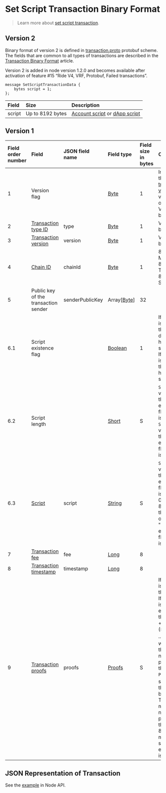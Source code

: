 # Set Script Transaction Binary Format

> Learn more about [set script transaction](/en/blockchain/transaction-type/set-script-transaction).

## Version 2

Binary format of version 2 is defined in [transaction.proto](https://github.com/wavesplatform/protobuf-schemas/blob/master/proto/waves/transaction.proto) protobuf scheme. The fields that are common to all types of transactions are described in the [Transaction Binary Format](/en/blockchain/binary-format/transaction-binary-format/) article.

Version 2 is added in node version 1.2.0 and becomes available after activation of feature #15 “Ride V4, VRF, Protobuf, Failed transactions”.

```
message SetScriptTransactionData {
    bytes script = 1;
};
```

| Field | Size | Description |
| :--- | :--- | :--- |
| script | Up to 8192 bytes | [Account script](/en/ride/script/script-types/account-script) or [dApp script](/en/ride/script/script-types/dapp-script) |

## Version 1

| Field order number | Field | JSON field name | Field type | Field size in bytes | Comment |
| :--- | :--- | :--- | :--- | :--- | :--- |
| 1 | Version flag | | [Byte](/en/blockchain/blockchain/blockchain-data-types) | 1 | Indicates the [transaction version](/en/blockchain/transaction/transaction-version) is version 2 or higher.<br>Value must be 0 |
| 2 | [Transaction type ID](/en/blockchain/transaction-type/) | type | [Byte](/en/blockchain/blockchain/blockchain-data-types) | 1 | Value must be 13 |
| 3 | [Transaction version](/en/blockchain/transaction/transaction-version) | version | [Byte](/en/blockchain/blockchain/blockchain-data-types) | 1 | Value must be 1 |
| 4 | [Chain ID](/en/blockchain/blockchain-network/#chain-id) | chainId | [Byte](/en/blockchain/blockchain/blockchain-data-types) | 1 | 87 — for Mainnet<br>84 — for Testnet<br>83 — for Stagenet |
| 5 | Public key of the transaction sender  | senderPublicKey | Array[[Byte](/en/blockchain/blockchain/blockchain-data-types)] | 32 | |
| 6.1 | Script existence flag | | [Boolean](/en/blockchain/blockchain/blockchain-data-types) | 1 | If the value is 0, then the token does not have a script.<br>If the value is 1, then the token has a script |
| 6.2 | Script length | | [Short](/en/blockchain/blockchain/blockchain-data-types) | S | `S = 0` if the value of the "Script existence flag" field is 0.<br>`S = 2` if the value of the "Script existence flag" field is 1 |
| 6.3 | [Script](/en/ride/script/) | script | [String](/en/blockchain/blockchain/blockchain-data-types) | S | `S = 0` if the value of the "Script existence flag" field is 0.<br>0 &lt; `S` ≤ 8192, if the value of the "Script existence flag" field is 1 |
| 7 | [Transaction fee](/en/blockchain/transaction/transaction-fee) | fee | [Long](/en/blockchain/blockchain/blockchain-data-types) | 8 | |
| 8 | [Transaction timestamp](/en/blockchain/transaction/transaction-timestamp) | timestamp | [Long](/en/blockchain/blockchain/blockchain-data-types) | 8 | |
| 9 | [Transaction proofs](/en/blockchain/transaction/transaction-proof) | proofs | [Proofs](/en/blockchain/transaction/transaction-proof) | S | If the array is empty, then `S`= 3. <br>If the array is not empty, then `S` = 3 + 2 × `N` + (`P`<sub>1</sub> + `P`<sub>2</sub> + ... + `P`<sub>n</sub>), where `N` is the number of proofs in the array, `P`<sub>n</sub> is the size on `N`-th proof in bytes. <br>The maximum number of proofs in the array is 8. The maximum size of each proof is 64 bytes |

## JSON Representation of Transaction

See the [example](https://nodes.wavesnodes.com/transactions/info/8Nwjd2tcQWff3S9WAhBa7vLRNpNnigWqrTbahvyfMVrU) in Node API.
